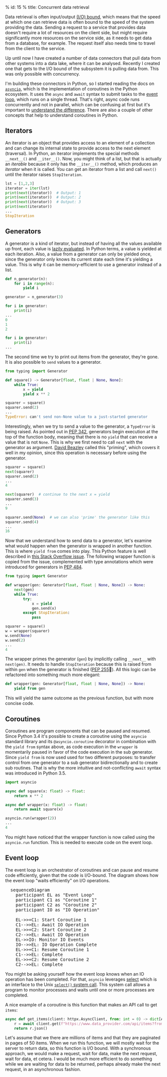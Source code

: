 % id: 15
% title: Concurrent data retrieval

Data retrieval is often input/output [(I/O) bound](https://en.wikipedia.org/wiki/I/O_bound), which means that the speed at which one can retrieve data is often bound to the speed of the system providing the data. Sending a request to a service that provides data doesn't require a lot of resources on the client side, but might require significantly more resources on the service side, as it needs to get data from a database, for example. The request itself also needs time to travel from the client to the service.

Up until now I have created a number of data connectors that pull data from other systems into a data lake, where it can be analysed. Recently I created one that gets to the I/O bound of the subsystem it is pulling data from. This was only possible with concurrency.

I'm building these connectors in Python, so I started reading the docs on [`asyncio`](https://docs.python.org/3/library/asyncio.html), which is the implementation of coroutines in the Python ecosystem. It uses the `async` and `await` syntax to submit tasks to the [event loop](https://docs.python.org/3/library/asyncio-eventloop.html), which runs on a single thread. That's right, async code runs concurrently and not in parallel, which can be confusing at first but it's important to [understand the difference](https://stackoverflow.com/questions/1050222/what-is-the-difference-between-concurrency-and-parallelism). There are also a couple of other concepts that help to understand coroutines in Python.

## Iterators

An iterator is an object that provides access to an element of a collection and can change its internal state to provide access to the next element (traversal). In Python, an iterator implements the special methods `__next__()` and `__iter__()`. Now, you might think of a list, but that is actually an <i>iterable</i> because it only has the `__iter__()` method, which produces an <i>iterator</i> when it is called. You can get an iterator from a list and call `next()` until the iterator raises `StopIteration`.

```py
lst = [1,2,3]
iterator = iter(lst)
print(next(iterator))  # Output: 1
print(next(iterator))  # Output: 2
print(next(iterator))  # Output: 3
print(next(iterator))
...
StopIteration
```

## Generators

A generator is a kind of iterator, but instead of having all the values available up front, each value is [lazily evaluated](https://en.wikipedia.org/wiki/Lazy_evaluation). In Python terms, a value is yielded at each iteration. Also, a value from a generator can only be yielded once, since the generator only knows its current state each time it's yielding a value. This is why it can be memory-efficient to use a generator instead of a list.

```py
def n_generator(n):
    for i in range(n):
        yield i

generator = n_generator(3)

for i in generator:
    print(i)
...
0
1
2

for i in generator:
    print(i)
...
```

The second time we try to print out items from the generator, they're gone. It is also possible to `send` values to a generator.

```py
from typing import Generator

def square() -> Generator[float, float | None, None]:
    while True:
        x = yield
        yield x ** 2

squarer = square()
squarer.send(2)
...
TypeError: can't send non-None value to a just-started generator
```

Interestingly, when we try to send a value to the generator, a `TypeError` is being raised. As pointed out in [PEP 342](https://peps.python.org/pep-0342/), generators begin execution at the top of the function body, meaning that there is no `yield` that can receive a value that is not `None`. This is why we first need to call `next` with the generator as argument. [David Beazley](https://dabeaz.com/coroutines/Coroutines.pdf) called this "priming", which covers it well in my opinion, since this operation is necessary before using the generator.

```py
squarer = square()
next(squarer)
squarer.send(2)
...
4

next(squarer)  # continue to the next x = yield
squarer.send(3)
...
9

squarer.send(None)  # we can also 'prime' the generator like this
squarer.send(4)
...
16
```

Now that we understand how to send data to a generator, let's examine what would happen when the generator is wrapped in another function. This is where `yield from` comes into play. This Python feature is well described in [this Stack Overflow issue](https://stackoverflow.com/questions/9708902/in-practice-what-are-the-main-uses-for-the-yield-from-syntax-in-python-3-3). The following wrapper function is copied from the issue, complemented with type annotations which were introduced for generators in [PEP 484](https://peps.python.org/pep-0484/).

```py
from typing import Generator

def wrapper(gen: Generator[float, float | None, None]) -> None:
    next(gen)
    while True:
        try:
            x = yield
            gen.send(x)
        except StopIteration:
            pass

squarer = square()
w = wrapper(squarer)
w.send(None)
w.send(2)
...
4
```

The wrapper primes the generator (`gen`) by implicitly calling `__next__` with `next(gen)`. It needs to handle `StopIteration` because this is raised from within `gen` when the generator is finished ([PEP 255](https://peps.python.org/pep-0255/)👴). All this logic can be refactored into something much more elegant:

```py
def wrapper(gen: Generator[float, float | None, None]) -> None:
    yield from gen
```

This will yield the same outcome as the previous function, but with more concise code.

## Coroutines

Coroutines are program components that can be paused and resumed. Since Python 3.4 it's possible to create a coroutine using the `asyncio` standard library and its `@asyncio.coroutine` decorator in combination with the `yield from` syntax above, as code execution in the `wrapper` is momentarily paused in favor of the code execution in the sub generator. Since `yield from` is now used used for two different purposes: to transfer control from one generator to a sub generator bidirectionally and to create sub routines. That is why the more intuitive and not-conflicting `await` syntax was introduced in Python 3.5.

```py
import asyncio

async def square(x: float) -> float:
    return x ** 2

async def wrapper(x: float) -> float:
    return await square(x)

asyncio.run(wrapper(2))
...
4
```

You might have noticed that the wrapper function is now called using the `asyncio.run` function. This is needed to execute code on the event loop.

## Event loop

The event loop is an orchestrator of coroutines and can pause and resume code efficiently, given that the code is I/O-bound. The diagram shows how the event loop "waits efficiently" on I/O operations.

<pre class="mermaid">
  sequenceDiagram
    participant EL as "Event Loop"
    participant C1 as "Coroutine 1"
    participant C2 as "Coroutine 2"
    participant IO as "IO Operation"

    EL->>+C1: Start Coroutine 1
    C1-->>EL: Await IO Operation
    EL->>+C2: Start Coroutine 2
    C2-->>EL: Await IO Operation
    EL->>IO: Monitor IO Events
    IO-->>EL: IO Operation Complete
    EL->>+C1: Resume Coroutine 1
    C1-->>EL: Complete
    EL->>+C2: Resume Coroutine 2
    C2-->>EL: Complete
</pre>

You might be asking yourself how the event loop knows when an IO operation has been completed. For that, `asyncio` leverages [select](https://docs.python.org/3/library/select.html) which is an interface to the Unix [`select()` system call](https://man7.org/linux/man-pages/man2/select.2.html). This system call allows a program to monitor processes and waits until one or more processes are completed.

A nice example of a coroutine is this function that makes an API call to get `items`:

```python
async def get_items(client: httpx.AsyncClient, from: int = 0) -> dict[Any, Any]:
    r = await client.get(f"https://www.data_provider.com/api/items?from={from}")
    return r.json()
```

Let's assume that we there are millions of items and that they are paginated in pages of 50 items. When we run this function, we will mostly wait for the server to return data, so this function is I/O bound. With a synchronous approach, we would
make a request, wait for data, make the next request, wait for data, et cetera. I would be much more efficient to do something while we are waiting for data to be returned, perhaps already make the next request, in an asynchronous fashion.
